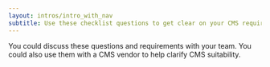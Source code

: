 ```yaml
---
layout: intros/intro_with_nav
subtitle: Use these checklist questions to get clear on your CMS requirements and optimisation needs.
---
```

You could discuss these questions and requirements with your team. You could also use them with a CMS vendor to help clarify CMS suitability.
